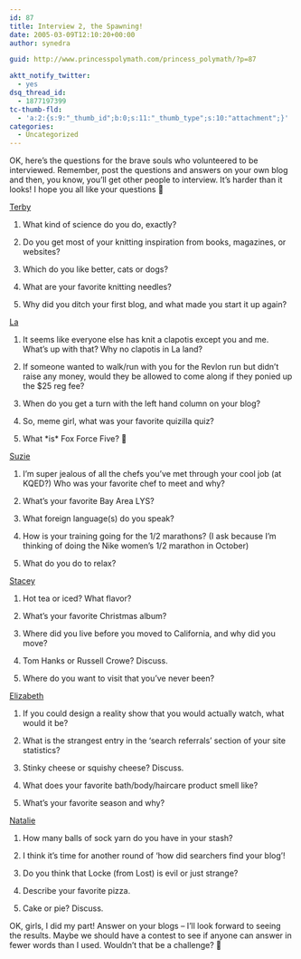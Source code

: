 ```yaml
---
id: 87
title: Interview 2, the Spawning!
date: 2005-03-09T12:10:20+00:00
author: synedra

guid: http://www.princesspolymath.com/princess_polymath/?p=87

aktt_notify_twitter:
  - yes
dsq_thread_id:
  - 1877197399
tc-thumb-fld:
  - 'a:2:{s:9:"_thumb_id";b:0;s:11:"_thumb_type";s:10:"attachment";}'
categories:
  - Uncategorized
---
```

OK, here&#8217;s the questions for the brave souls who volunteered to be interviewed. Remember, post the questions and answers on your own blog and then, you know, you&#8217;ll get other people to interview. It&#8217;s harder than it looks! I hope you all like your questions 🙂
  
[Terby](http://terbyknits.blogspot.com/)
  
1. What kind of science do you do, exactly?
  
2. Do you get most of your knitting inspiration from books, magazines, or websites?
  
3. Which do you like better, cats or dogs?
  
4. What are your favorite knitting needles?
  
5. Why did you ditch your first blog, and what made you start it up again?
  
[La](http://www.knottygirls.com/jenlablog/)
  
1. It seems like everyone else has knit a clapotis except you and me. What&#8217;s up with that? Why no clapotis in La land?
  
2. If someone wanted to walk/run with you for the Revlon run but didn&#8217;t raise any money, would they be allowed to come along if they ponied up the $25 reg fee?
  
3. When do you get a turn with the left hand column on your blog?
  
4. So, meme girl, what was your favorite quizilla quiz?
  
5. What \*is\* Fox Force Five? 🙂
  
[Suzie](http://purlygates.blogspot.com/)
  
1. I&#8217;m super jealous of all the chefs you&#8217;ve met through your cool job (at KQED?) Who was your favorite chef to meet and why?
  
2. What&#8217;s your favorite Bay Area LYS?
  
3. What foreign language(s) do you speak?
  
4. How is your training going for the 1/2 marathons? (I ask because I&#8217;m thinking of doing the Nike women&#8217;s 1/2 marathon in October)
  
5. What do you do to relax?
  
[Stacey](http://staceyscornercafe.blogspot.com)
  
1. Hot tea or iced? What flavor?
  
2. What&#8217;s your favorite Christmas album?
  
3. Where did you live before you moved to California, and why did you move?
  
4. Tom Hanks or Russell Crowe? Discuss.
  
5. Where do you want to visit that you&#8217;ve never been?
  
[Elizabeth](http://www.threeolivemartini.blogspot.com/)
  
1. If you could design a reality show that you would actually watch, what would it be?
  
2. What is the strangest entry in the &#8216;search referrals&#8217; section of your site statistics?
  
3. Stinky cheese or squishy cheese? Discuss.
  
4. What does your favorite bath/body/haircare product smell like?
  
5. What&#8217;s your favorite season and why?
  
[Natalie](http://knitting.xaviermusketeer.com/)
  
1. How many balls of sock yarn do you have in your stash?
  
2. I think it&#8217;s time for another round of &#8216;how did searchers find your blog&#8217;!
  
3. Do you think that Locke (from Lost) is evil or just strange?
  
4. Describe your favorite pizza.
  
5. Cake or pie? Discuss.
  
OK, girls, I did my part! Answer on your blogs &#8211; I&#8217;ll look forward to seeing the results. Maybe we should have a contest to see if anyone can answer in fewer words than I used. Wouldn&#8217;t that be a challenge? 🙂